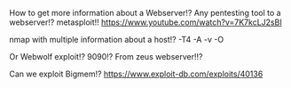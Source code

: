 How to get more information about a Webserver!?
    Any pentesting tool to a webserver!?
        metasploit!!
            https://www.youtube.com/watch?v=7K7kcLJ2sBI

nmap with multiple information about a host!?
    -T4 -A -v
    -O

Or Webwolf exploit!?
    9090!?
        From zeus webserver!!?

Can we exploit Bigmem!?
    https://www.exploit-db.com/exploits/40136